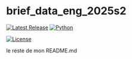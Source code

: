 # brief_data_eng_2025s2

[![Latest Release](https://img.shields.io/github/release/ChristianPRO1982/brief_data_eng_2025.svg)](https://github.com/ChristianPRO1982/brief_data_eng_2025/releases/latest)
[![Python](https://img.shields.io/badge/python-3.10%2B-blue.svg)](https://www.python.org/)

[![License](https://img.shields.io/github/license/ChristianPRO1982/brief_data_eng_2025.svg)](https://github.com/ChristianPRO1982/brief_data_eng_2025/blob/main/LICENSE)

le reste de mon README.md